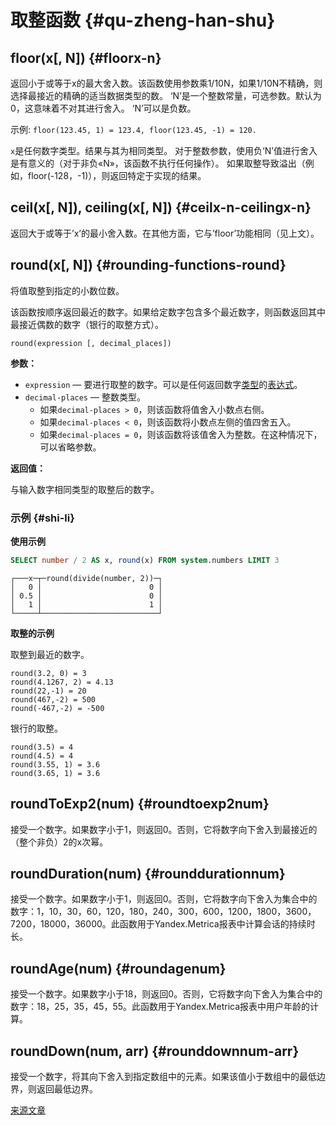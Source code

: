 # 取整函数 {#qu-zheng-han-shu}

## floor(x\[, N\]) {#floorx-n}

返回小于或等于x的最大舍入数。该函数使用参数乘1/10N，如果1/10N不精确，则选择最接近的精确的适当数据类型的数。
‘N’是一个整数常量，可选参数。默认为0，这意味着不对其进行舍入。
‘N’可以是负数。

示例: `floor(123.45, 1) = 123.4, floor(123.45, -1) = 120.`

`x`是任何数字类型。结果与其为相同类型。
对于整数参数，使用负‘N’值进行舍入是有意义的（对于非负«N»，该函数不执行任何操作）。
如果取整导致溢出（例如，floor(-128，-1)），则返回特定于实现的结果。

## ceil(x\[, N\]), ceiling(x\[, N\]) {#ceilx-n-ceilingx-n}

返回大于或等于’x’的最小舍入数。在其他方面，它与’floor’功能相同（见上文）。

## round(x\[, N\]) {#rounding-functions-round}

将值取整到指定的小数位数。

该函数按顺序返回最近的数字。如果给定数字包含多个最近数字，则函数返回其中最接近偶数的数字（银行的取整方式）。

    round(expression [, decimal_places])

**参数：**

-   `expression` — 要进行取整的数字。可以是任何返回数字[类型](../../data_types/index.md#data_types)的[表达式](../syntax.md#syntax-expressions)。
-   `decimal-places` — 整数类型。
    -   如果`decimal-places > 0`，则该函数将值舍入小数点右侧。
    -   如果`decimal-places < 0`，则该函数将小数点左侧的值四舍五入。
    -   如果`decimal-places = 0`，则该函数将该值舍入为整数。在这种情况下，可以省略参数。

**返回值：**

与输入数字相同类型的取整后的数字。

### 示例 {#shi-li}

**使用示例**

``` sql
SELECT number / 2 AS x, round(x) FROM system.numbers LIMIT 3
```

    ┌───x─┬─round(divide(number, 2))─┐
    │   0 │                        0 │
    │ 0.5 │                        0 │
    │   1 │                        1 │
    └─────┴──────────────────────────┘

**取整的示例**

取整到最近的数字。

    round(3.2, 0) = 3
    round(4.1267, 2) = 4.13
    round(22,-1) = 20
    round(467,-2) = 500
    round(-467,-2) = -500

银行的取整。

    round(3.5) = 4
    round(4.5) = 4
    round(3.55, 1) = 3.6
    round(3.65, 1) = 3.6

## roundToExp2(num) {#roundtoexp2num}

接受一个数字。如果数字小于1，则返回0。否则，它将数字向下舍入到最接近的（整个非负）2的x次幂。

## roundDuration(num) {#rounddurationnum}

接受一个数字。如果数字小于1，则返回0。否则，它将数字向下舍入为集合中的数字：1，10，30，60，120，180，240，300，600，1200，1800，3600，7200，18000，36000。此函数用于Yandex.Metrica报表中计算会话的持续时长。

## roundAge(num) {#roundagenum}

接受一个数字。如果数字小于18，则返回0。否则，它将数字向下舍入为集合中的数字：18，25，35，45，55。此函数用于Yandex.Metrica报表中用户年龄的计算。

## roundDown(num, arr) {#rounddownnum-arr}

接受一个数字，将其向下舍入到指定数组中的元素。如果该值小于数组中的最低边界，则返回最低边界。

[来源文章](https://clickhouse.tech/docs/en/query_language/functions/rounding_functions/) <!--hide-->
